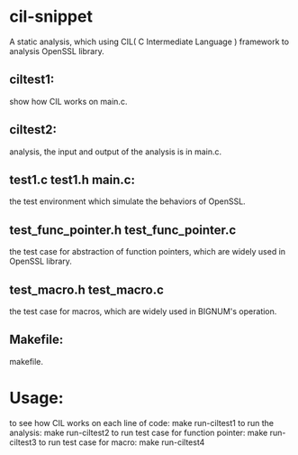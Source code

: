 cil-snippet
===========

A static analysis, which using CIL( C Intermediate Language ) framework to analysis OpenSSL library.

**ciltest1:**
----------
show how CIL works on main.c. 

**ciltest2:**
----------
analysis, the input and output of the analysis is in main.c.

**test1.c test1.h main.c:**
----------
the test environment which simulate the behaviors of OpenSSL.

**test_func_pointer.h test_func_pointer.c**
----------
the test case for abstraction of function pointers, which are widely used in OpenSSL library.

**test_macro.h test_macro.c**
----------
the test case for macros, which are widely used in BIGNUM's operation.

**Makefile:**
----------
makefile.

Usage:
==========

to see how CIL works on each line of code: 
     make run-ciltest1
to run the analysis: 
     make run-ciltest2
to run test case for function pointer:
     make run-ciltest3
to run test case for macro:
     make run-ciltest4
